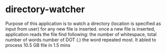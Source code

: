 # directory-watcher
Purpose of this application is to watch a directory (location is specified as input from user) for any new file is inserted.
once a new file is inserted, application reads the file
find following:
	the number of whitespace, 
	total number of words
	number of DOT (.)
	the word repeated most.
It abled to process 10.5 GB file in 1.5 mins